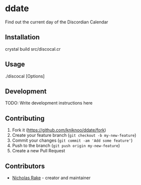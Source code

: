 # ddate

Find out the current day of the Discordian Calendar

## Installation

crystal build src/discocal.cr

## Usage

./discocal [Options] <YYYY MM DD>

## Development

TODO: Write development instructions here

## Contributing

1. Fork it (<https://github.com/kniknoo/ddate/fork>)
2. Create your feature branch (`git checkout -b my-new-feature`)
3. Commit your changes (`git commit -am 'Add some feature'`)
4. Push to the branch (`git push origin my-new-feature`)
5. Create a new Pull Request

## Contributors

- [Nicholas Rake](https://github.com/kniknoo) - creator and maintainer
